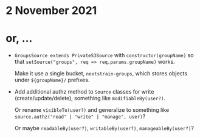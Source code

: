 # 2 November 2021
# or, …


  - `GroupsSource extends PrivateS3Source` with `constructor(groupName)` so that
    `setSource("groups", req => req.params.groupName)` works.

    Make it use a single bucket, `nextstrain-groups`, which stores objects under
    `${groupName}/` prefixes.


  - Add additional authz method to `Source` classes for write
    (create/update/delete), something like `modifiableBy(user?)`.

    Or rename `visibleTo(user?)` and generalize to something like
    `source.authz("read" | "write" | "manage", user)`?
   
    Or maybe `readableBy(user?)`, `writableBy(user?)`, `manageableBy(user?)`?
